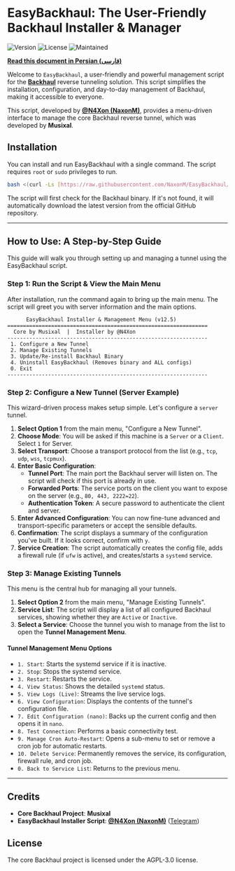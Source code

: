 # EasyBackhaul: The User-Friendly Backhaul Installer & Manager

![Version](https://img.shields.io/badge/Version-12.5-blue.svg)
![License](https://img.shields.io/badge/License-AGPL--3.0-brightgreen.svg)
![Maintained](https://img.shields.io/badge/Maintained%3F-yes-green.svg)

[**Read this document in Persian (فارسی)**](./README-fa.md)

Welcome to `EasyBackhaul`, a user-friendly and powerful management script for the **[Backhaul](https://github.com/Musixal/Backhaul)** reverse tunneling solution. This script simplifies the installation, configuration, and day-to-day management of Backhaul, making it accessible to everyone.

This script, developed by **[@N4Xon (NaxonM)](https://github.com/NaxonM/EasyBackhaul)**, provides a menu-driven interface to manage the core Backhaul reverse tunnel, which was developed by **Musixal**.

## Installation

You can install and run EasyBackhaul with a single command. The script requires `root` or `sudo` privileges to run.

```bash
bash <(curl -Ls [https://raw.githubusercontent.com/NaxonM/EasyBackhaul/main/EasyBackhaul.sh](https://raw.githubusercontent.com/NaxonM/EasyBackhaul/main/EasyBackhaul.sh))
````

The script will first check for the Backhaul binary. If it's not found, it will automatically download the latest version from the official GitHub repository.

-----

## How to Use: A Step-by-Step Guide

This guide will walk you through setting up and managing a tunnel using the EasyBackhaul script.

### Step 1: Run the Script & View the Main Menu

After installation, run the command again to bring up the main menu. The script will greet you with server information and the main options.

```
      EasyBackhaul Installer & Management Menu (v12.5)
================================================================
  Core by Musixal  |  Installer by @N4Xon
----------------------------------------------------------------
 1. Configure a New Tunnel
 2. Manage Existing Tunnels
 3. Update/Re-install Backhaul Binary
 4. Uninstall EasyBackhaul (Removes binary and ALL configs)
 0. Exit
----------------------------------------------------------------
```

### Step 2: Configure a New Tunnel (Server Example)

This wizard-driven process makes setup simple. Let's configure a `server` tunnel.

1.  **Select Option 1** from the main menu, "Configure a New Tunnel".
2.  **Choose Mode**: You will be asked if this machine is a `Server` or a `Client`. Select `1` for Server.
3.  **Select Transport**: Choose a transport protocol from the list (e.g., `tcp`, `udp`, `wss`, `tcpmux`).
4.  **Enter Basic Configuration**:
      * **Tunnel Port**: The main port the Backhaul server will listen on. The script will check if this port is already in use.
      * **Forwarded Ports**: The service ports on the client you want to expose on the server (e.g., `80, 443, 2222=22`).
      * **Authentication Token**: A secure password to authenticate the client and server.
5.  **Enter Advanced Configuration**: You can now fine-tune advanced and transport-specific parameters or accept the sensible defaults.
6.  **Confirmation**: The script displays a summary of the configuration you've built. If it looks correct, confirm with `y`.
7.  **Service Creation**: The script automatically creates the config file, adds a firewall rule (if `ufw` is active), and creates/starts a `systemd` service.

### Step 3: Manage Existing Tunnels

This menu is the central hub for managing all your tunnels.

1.  **Select Option 2** from the main menu, "Manage Existing Tunnels".
2.  **Service List**: The script will display a list of all configured Backhaul services, showing whether they are `Active` or `Inactive`.
3.  **Select a Service**: Choose the tunnel you wish to manage from the list to open the **Tunnel Management Menu**.

#### Tunnel Management Menu Options

  * `1. Start`: Starts the systemd service if it is inactive.
  * `2. Stop`: Stops the systemd service.
  * `3. Restart`: Restarts the service.
  * `4. View Status`: Shows the detailed `systemd` status.
  * `5. View Logs (Live)`: Streams the live service logs.
  * `6. View Configuration`: Displays the contents of the tunnel's configuration file.
  * `7. Edit Configuration (nano)`: Backs up the current config and then opens it in `nano`.
  * `8. Test Connection`: Performs a basic connectivity test.
  * `9. Manage Cron Auto-Restart`: Opens a sub-menu to set or remove a cron job for automatic restarts.
  * `10. Delete Service`: Permanently removes the service, its configuration, firewall rule, and cron job.
  * `0. Back to Service List`: Returns to the previous menu.

-----

## Credits

  * **Core Backhaul Project**: **Musixal**
  * **EasyBackhaul Installer Script**: **[@N4Xon (NaxonM)](https://github.com/NaxonM/EasyBackhaul)** ([Telegram](https://t.me/N4Xon))

## License

The core Backhaul project is licensed under the AGPL-3.0 license.
